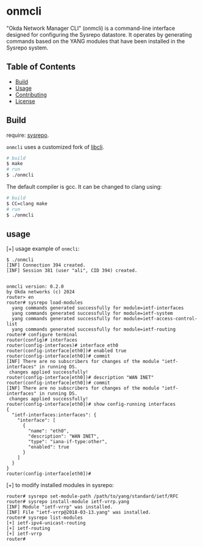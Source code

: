# onmcli

"Okda Network Manager CLI" (onmcli) is a command-line interface designed 
for configuring the Sysrepo datastore. 
It operates by generating commands based on the YANG modules
that have been installed in the Sysrepo system.

## Table of Contents

- [Build](#Build)
- [Usage](#usage)
- [Contributing](#contributing)
- [License](#license)

## Build
require: [sysrepo](https://github.com/sysrepo/sysrepo).

`onmcli` uses a customized fork of [libcli](https://github.com/dparrish/libcli).

```bash
# build
$ make
# run
$ ./onmcli
```

The default compiler is gcc. It can be changed to clang using:
```bash
# build
$ CC=clang make
# run
$ ./onmcli
```

## usage

[+] usage example of `onmcli`:

```commandline
$ ./onmcli 
[INF] Connection 394 created.
[INF] Session 381 (user "ali", CID 394) created.


onmcli version: 0.2.0
by Okda networks (c) 2024
router> en
router# sysrepo load-modules 
  yang commands generated successfully for module=ietf-interfaces
  yang commands generated successfully for module=ietf-system
  yang commands generated successfully for module=ietf-access-control-list
  yang commands generated successfully for module=ietf-routing
router# configure terminal 
router(config)# interfaces 
router(config-interfaces)# interface eth0
router(config-interface[eth0])# enabled true
router(config-interface[eth0])# commit
[INF] There are no subscribers for changes of the module "ietf-interfaces" in running DS.
 changes applied successfully!
router(config-interface[eth0])# description "WAN INET"
router(config-interface[eth0])# commit 
[INF] There are no subscribers for changes of the module "ietf-interfaces" in running DS.
 changes applied successfully!
router(config-interface[eth0])# show config-running interfaces
{
  "ietf-interfaces:interfaces": {
    "interface": [      
      {
        "name": "eth0",
        "description": "WAN INET",
        "type": "iana-if-type:other",
        "enabled": true
      }
    ]
  }
}
router(config-interface[eth0])# 
```

[+] to modify installed modules in sysrepo:
```commandline
router# sysrepo set-module-path /path/to/yang/standard/ietf/RFC
router# sysrepo install-module ietf-vrrp.yang
[INF] Module "ietf-vrrp" was installed.
[INF] File "ietf-vrrp@2018-03-13.yang" was installed.
router# sysrepo list-modules
[+] ietf-ipv4-unicast-routing
[+] ietf-routing
[+] ietf-vrrp
router#
```
